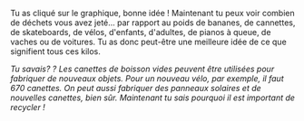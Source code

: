 Tu as cliqué sur le graphique, bonne idée ! Maintenant tu peux voir combien de déchets vous avez jeté... par rapport au poids de bananes, de cannettes, de skateboards, de vélos, d'enfants, d'adultes, de pianos à queue, de vaches ou de voitures. Tu as donc peut-être une meilleure idée de ce que signifient tous ces kilos.

*Tu savais? ? Les canettes de boisson vides peuvent être utilisées pour fabriquer de nouveaux objets. Pour un nouveau vélo, par exemple, il faut 670 canettes. On peut aussi fabriquer des panneaux solaires et de nouvelles canettes, bien sûr. Maintenant tu sais pourquoi il est important de recycler !*
